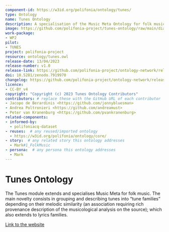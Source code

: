 ```yaml
---
component-id: https://w3id.org/polifonia/ontology/tunes/
type: Ontology
name: Tunes Ontology
description: A specialisation of the Music Meta Ontology for folk music.
image: https://github.com/polifonia-project/tunes-ontology/raw/main/diagrams/tunes_ontology.png
work-package:
- WP2
pilot:
- TUNES
project: polifonia-project
resource: ontology/tunes.owl
release-date: 13/04/2023
release-number: v1.0
release-link: https://github.com/polifonia-project/ontology-network/releases
doi: 10.5281/zenodo.7919970
changelog: https://github.com/polifonia-project/ontology-network/releases
licence: 
- CC-BY_v4
copyright: "Copyright (c) 2023 Tunes Ontology Contributors"
contributors: # replace these with the GitHub URL of each contributor
- Jacopo de Berardinis <https://github.com/jonnybluesman>
- Andrea Poltronieri <https://github.com/andreamust>
- Peter van Kranenburg <https://github.com/pvankranenburg>
related-components:
- informed-by:
  - polifoniacq-dataset
- reuses:  # any reused/imported ontology
  - https://w3id.org/polifonia/ontology/core/
- story:  # any related story this ontology addresses
  - Mark#1_FolkMusic
- persona:  # any persona this ontology addresses
  - Mark
---
```

<!-- - documentation:  # link any resource providing documentation for this ontology
  - https://polifonia-project.github.io/tunes-ontology/ -->

# Tunes Ontology

The Tunes module extends and specialises Music Meta for folk music. The main
novelty consists in grouping and describing tunes into “tune families” depending
on their melodic similarity (an association requiring rich provenance description
of the musicological analysis on the source); which also extends to lyrics families.


[Link to the website](https://github.com/polifonia-project/tunes-ontology)
